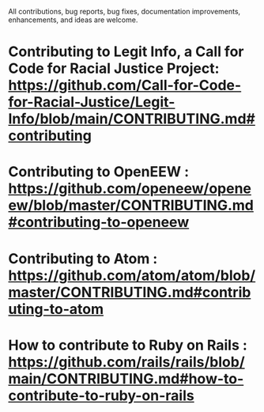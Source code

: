 All contributions, bug reports, bug fixes, documentation improvements, enhancements, and ideas are welcome.

# Contributing to Legit Info, a Call for Code for Racial Justice Project: https://github.com/Call-for-Code-for-Racial-Justice/Legit-Info/blob/main/CONTRIBUTING.md#contributing
# Contributing to OpenEEW : https://github.com/openeew/openeew/blob/master/CONTRIBUTING.md#contributing-to-openeew
# Contributing to Atom : https://github.com/atom/atom/blob/master/CONTRIBUTING.md#contributing-to-atom
# How to contribute to Ruby on Rails : https://github.com/rails/rails/blob/main/CONTRIBUTING.md#how-to-contribute-to-ruby-on-rails
